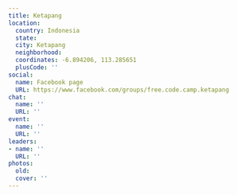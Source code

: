 ```yaml
---
title: Ketapang
location:
  country: Indonesia
  state: 
  city: Ketapang
  neighborhood: 
  coordinates: -6.894206, 113.285651
  plusCode: ''
social:
  name: Facebook page
  URL: https://www.facebook.com/groups/free.code.camp.ketapang
chat:
  name: ''
  URL: ''
event:
  name: ''
  URL: ''
leaders:
- name: ''
  URL: ''
photos:
  old: 
  cover: ''
---
```

